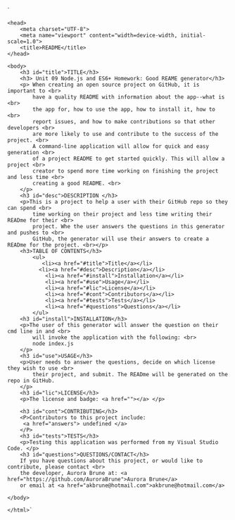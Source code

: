`<!DOCTYPE html>
    <html lang="en">
    
    <head>
        <meta charset="UTF-8">
        <meta name="viewport" content="width=device-width, initial-scale=1.0">
        <title>README</title>
    </head>
    
    <body>
        <h3 id="title">TITLE</h3>
        <h3> Unit 09 Node.js and ES6+ Homework: Good REAME generator</h3>
        <p> When creating an open source project on GitHub, it is important to <br>
            have a quality README with information about the app--what is <br>
            the app for, how to use the app, how to install it, how to <br>
            report issues, and how to make contributions so that other developers <br>
            are more likely to use and contribute to the success of the project. <br>
            A command-line application will allow for quick and easy generation <br>
            of a project README to get started quickly. This will allow a project <br>
            creator to spend more time working on finishing the project and less time <br>
            creating a good README. <br>
        </p>
        <h3 id="desc">DESCRIPTION </h3>
        <p>This is a project to help a user with their GitHub repo so they can spend <br>
            time working on their project and less time writing their READme for their <br>
            project. Whe the user answers the questions in this generator and pushes to <br>
            GitHub, the generator will use their answers to create a READme for the project. <br></p>
        <h3>TABLE OF CONTENTS</h3>
            <ul>
               <li><a href="#title">Title</a></li> 
              <li><a href="#desc">Description</a></li>  
                <li><a href="#install">Installation</a></li>
                <li><a href="#use">Usage</a></li>
                <li><a href="#lic">License</a></li>
                <li><a href="#cont">Contributors</a></li>
                <li><a href="#tests">Tests</a></li>
                <li><a href="#questions">Questions</a></li>
            </ul>
        <h3 id="install">INSTALLATION</h3>
        <p>The user of this generator will answer the question on their cmd line in and <br>
            will invoke the application with the following: <br>
            node index.js
        </p>
        <h3 id="use">USAGE</h3>
        <p>User needs to answer the questions, decide on which license they wish to use <br>
            their project, and submit. The READme will be generated on the repo in GitHub.
        </p>
        <h3 id="lic">LICENSE</h3>
        <p>The license and badge: <a href=""></a> </p>
    
        <h3 id="cont">CONTRIBUTING</h3>
        <P>Contributors to this project include:
         <a href="answers"> undefined </a> 
        </P>
        <h3 id="tests">TESTS</h3>
        <p>Testing this application was performed from my Visual Studio Code. </p>
        <h3 id="questions">QUESTIONS/CONTACT</h3>
        If you have questions about this project, or would like to contribute, please contact <br>
        the developer, Aurora Brune at: <a href="https://github.com/AuroraBrune">Aurora Brune</a>
        or email at <a href="akbrune@hotmail.com">akbrune@hotmail.com</a>
    
    </body>
    
    </html>`